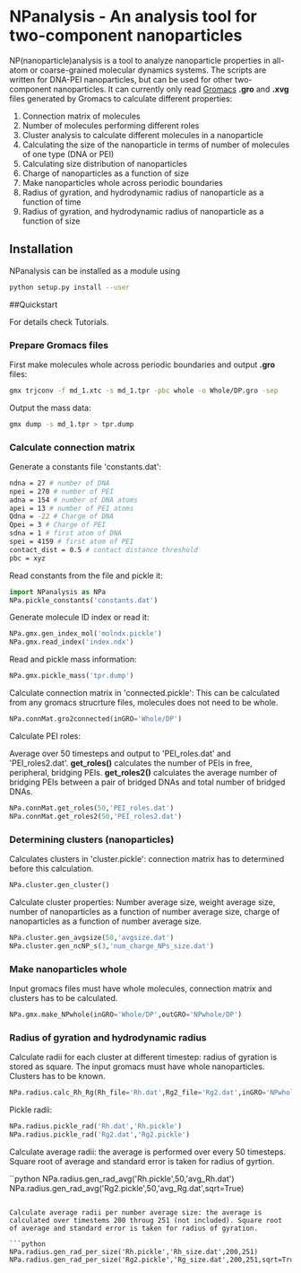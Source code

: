 # NPanalysis - An analysis tool for two-component nanoparticles

NP(nanoparticle)analysis is a tool to analyze nanoparticle properties in all-atom or coarse-grained molecular dynamics systems. The scripts are written for DNA-PEI nanoparticles, but can be used for other two-component nanoparticles. It can currently only read [Gromacs](https://manual.gromacs.org/archive/5.0.4/online/gro.html) **.gro** and **.xvg** files generated by Gromacs to calculate different properties:

1. Connection matrix of molecules
2. Number of molecules performing different roles
3. Cluster analysis to calculate different molecules in a nanoparticle
4. Calculating the size of the nanoparticle in terms of number of molecules of one type (DNA or PEI)
5. Calculating size distribution of nanoparticles
6. Charge of nanoparticles as a function of size
7. Make nanoparticles whole across periodic boundaries
7. Radius of gyration, and hydrodynamic radius of nanoparticle as a function of time
8. Radius of gyration, and hydrodynamic radius of nanoparticle as a function of size

## Installation

NPanalysis can be installed as a module using
 
```bash
python setup.py install --user
```

##Quickstart

For details check Tutorials.

### Prepare Gromacs files

First make molecules whole across periodic boundaries and output **.gro** files:

```bash
gmx trjconv -f md_1.xtc -s md_1.tpr -pbc whole -o Whole/DP.gro -sep
```

Output the mass data:

```bash
gmx dump -s md_1.tpr > tpr.dump
```

### Calculate connection matrix

Generate a constants file 'constants.dat':

```bash
ndna = 27 # number of DNA 
npei = 270 # number of PEI
adna = 154 # number of DNA atoms
apei = 13 # number of PEI atoms
Qdna = -22 # Charge of DNA
Qpei = 3 # Charge of PEI
sdna = 1 # first atom of DNA
spei = 4159 # first atom of PEI
contact_dist = 0.5 # contact distance threshold
pbc = xyz

```

Read constants from the file and pickle it:

```python
import NPanalysis as NPa
NPa.pickle_constants('constants.dat')
```

Generate molecule ID index or read it:
```python
NPa.gmx.gen_index_mol('molndx.pickle')
NPa.gmx.read_index('index.ndx')
```
Read and pickle mass information:

```python
NPa.gmx.pickle_mass('tpr.dump')
```

Calculate connection matrix in 'connected.pickle': This can be calculated from any gromacs strucrture files, molecules does not need to be whole.

```python
NPa.connMat.gro2connected(inGRO='Whole/DP')
```
Calculate PEI roles:

Average over 50 timesteps and output to 'PEI\_roles.dat' and 'PEI\_roles2.dat'. **get\_roles()** calculates the number of PEIs in free, peripheral, bridging PEIs. **get\_roles2()** calculates the average number of bridging PEIs between a pair of bridged DNAs and total number of bridged DNAs.

```python
NPa.connMat.get_roles(50,'PEI_roles.dat')
NPa.connMat.get_roles2(50,'PEI_roles2.dat')
```

### Determining clusters (nanoparticles)

Calculates clusters in 'cluster.pickle': connection matrix has to determined before this calculation.

```python
NPa.cluster.gen_cluster()
```

Calculate cluster properties: Number average size, weight average size, number of nanoparticles as a function of number average size, charge of nanoparticles as a function of number average size. 

```python
NPa.cluster.gen_avgsize(50,'avgsize.dat')
NPa.cluster.gen_ncNP_s(3,'num_charge_NPs_size.dat')
```

### Make nanoparticles whole

Input gromacs files must have whole molecules, connection matrix and clusters has to be calculated.
```python
NPa.gmx.make_NPwhole(inGRO='Whole/DP',outGRO='NPwhole/DP')
```

### Radius of gyration and hydrodynamic radius

Calculate radii for each cluster at different timestep: radius of gyration is stored as square. The input gromacs must have whole nanoparticles. Clusters has to be known.

```python
NPa.radius.calc_Rh_Rg(Rh_file='Rh.dat',Rg2_file='Rg2.dat',inGRO='NPwhole/DP')
```

Pickle radii:
```python
NPa.radius.pickle_rad('Rh.dat','Rh.pickle')
NPa.radius.pickle_rad('Rg2.dat','Rg2.pickle')
```

Calculate average radii: the average is performed over every 50 timesteps. Square root of average and standard error is taken for radius of gyrtion. 

``python
NPa.radius.gen_rad_avg('Rh.pickle',50,'avg_Rh.dat')
NPa.radius.gen_rad_avg('Rg2.pickle',50,'avg_Rg.dat',sqrt=True)
```

Calculate average radii per number average size: the average is calculated over timestems 200 throug 251 (not included). Square root of average and standard error is taken for radius of gyration.

```python
NPa.radius.gen_rad_per_size('Rh.pickle','Rh_size.dat',200,251)
NPa.radius.gen_rad_per_size('Rg2.pickle','Rg_size.dat',200,251,sqrt=True)
``` 

